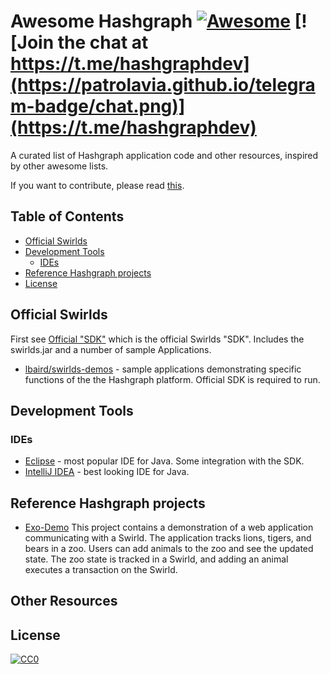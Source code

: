 # Awesome Hashgraph [![Awesome](https://cdn.rawgit.com/sindresorhus/awesome/d7305f38d29fed78fa85652e3a63e154dd8e8829/media/badge.svg)](https://github.com/sindresorhus/awesome) [![Join the chat at https://t.me/hashgraphdev](https://patrolavia.github.io/telegram-badge/chat.png)](https://t.me/hashgraphdev)

A curated list of Hashgraph application code and other resources, inspired by other awesome lists.

If you want to contribute, please read [this](CONTRIBUTING.md).

## Table of Contents

- [Official Swirlds](#official-swirlds)
- [Development Tools](#development-tools)
  - [IDEs](#ides)
- [Reference Hashgraph projects](#reference-hashgraph-projects)
- [License](#license)

## Official Swirlds

First see [Official "SDK"](http://www.swirlds.com/download/) which is the official Swirlds "SDK". Includes the swirlds.jar and a number of sample Applications.

* [lbaird/swirlds-demos](https://github.com/lbaird/swirlds-demos) - sample applications demonstrating specific functions of the the Hashgraph platform. Official SDK is required to run.

## Development Tools

### IDEs

* [Eclipse](http://www.eclipse.org/downloads/packages/eclipse-ide-java-developers/oxygen1a) - most popular IDE for Java. Some integration with the SDK.
* [IntelliJ IDEA](https://www.jetbrains.com/idea/download) - best looking IDE for Java.

## Reference Hashgraph projects

* [Exo-Demo](https://github.com/craigdrabiktxmq/exo-demo) This project contains a demonstration of a web application communicating with a Swirld. The application tracks lions, tigers, and bears in a zoo. Users can add animals to the zoo and see the updated state. The zoo state is tracked in a Swirld, and adding an animal executes a transaction on the Swirld.

## Other Resources


## License

[![CC0](http://i.creativecommons.org/p/zero/1.0/88x31.png)](http://creativecommons.org/publicdomain/zero/1.0/)

